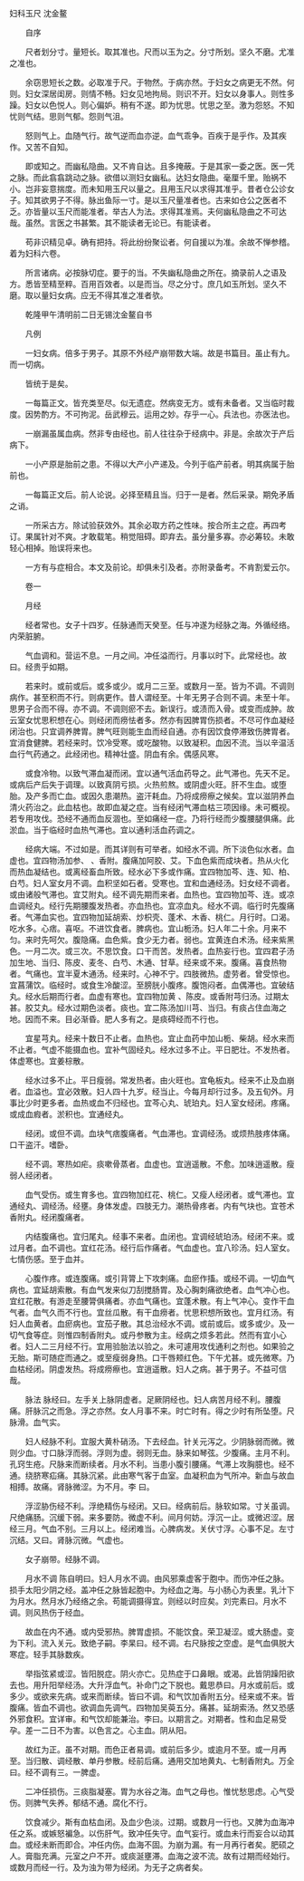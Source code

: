 <!-- { "loadSidebar": true } -->
妇科玉尺 沈金鳌

　　自序

　　尺者划分寸。量短长。取其准也。尺而以玉为之。分寸所划。坚久不磨。尤准之准也。

　　余窃思短长之数。必取准于尺。于物然。于病亦然。于妇女之病更无不然。何则。妇女深居闺房。则情不畅。妇女见地拘局。则识不开。妇女以身事人。则性多躁。妇女以色悦人。则心偏妒。稍有不遂。即为忧思。忧思之至。激为怨怒。不知忧则气结。思则气郁。怨则气沮。

　　怒则气上。血随气行。故气逆而血亦逆。血气乖争。百疾于是乎作。及其疾作。又苦不自知。

　　即或知之。而幽私隐曲。又不肯自达。且多掩蔽。于是其家一委之医。医一凭之脉。而此翕翕跳动之脉。欲借以测妇女幽私。达妇女隐曲。毫厘千里。贻祸不小。岂非妄意揣度。而未知用玉尺以量之。且用玉尺以求得其准乎。昔者仓公诊女子。知其欲男子不得。脉出鱼际一寸。是以玉尺量准者也。古来如仓公之医者不乏。亦皆量以玉尺而能准者。举古人为法。求得其准焉。夫何幽私隐曲之不可达哉。虽然。言医之书甚繁。其不能读者无论已。有能读者。

　　苟非识精见卓。确有把持。将此纷纷聚讼者。何自援以为准。余故不惮参稽。着为妇科六卷。

　　所言诸病。必按脉切症。要于的当。不失幽私隐曲之所在。摘录前人之语及方。悉皆至精至粹。百用百效者。以是而当。尽之分寸。庶几如玉所划。坚久不磨。取以量妇女病。应无不得其准之准者欤。

　　乾隆甲午清明前二日无锡沈金鳌自书

　　凡例

　　一妇女病。倍多于男子。其原不外经产崩带数大端。故是书篇目。虽止有九。而一切病。

　　皆统于是矣。

　　一每篇正文。皆充类至尽。似无遗症。然病变无方。或有未备者。又当临时裁度。因势酌方。不可拘泥。岳武穆云。运用之妙。存乎一心。兵法也。亦医法也。

　　一崩漏虽属血病。然非专由经也。前人往往杂于经病中。非是。余故次于产后病下。

　　一小产原是胎前之患。不得以大产小产递及。今列于临产前者。明其病属于胎前也。

　　一每篇正文后。前人论说。必择至精且当。归于一是者。然后采录。期免矛盾之诮。

　　一所采古方。除试验获效外。其余必取方药之性味。按合所主之症。再四考订。果属针对不爽。才敢载笔。稍觉阻碍。即弃去。虽分量多寡。亦必筹较。未敢轻心相掉。贻误将来也。

　　一方有与症相合。本文及前论。却俱未引及者。亦附录备考。不肯割爱云尔。

　　卷一

　　月经

　　经者常也。女子十四岁。任脉通而天癸至。任与冲遂为经脉之海。外循经络。内荣脏腑。

　　气血调和。营运不息。一月之间。冲任溢而行。月事以时下。此常经也。故曰。经贵乎如期。

　　若来时。或前或后。或多或少。或月二三至。或数月一至。皆为不调。不调则病作。甚至积而不行。则病更作。昔人谓经至。十年无男子合则不调。未至十年。思男子合而不得。亦不调。不调则瘀不去。新误行。或渍而入骨。或变而成肿。故云室女忧思积想在心。则经闭而痨怯者多。然亦有因脾胃伤损者。不尽可作血凝经闭治也。只宜调养脾胃。脾气旺则能生血而经自通。亦有因饮食停滞致伤脾胃者。宜消食健脾。若经来时。饮冷受寒。或吃酸物。以致凝积。血因不流。当以辛温活血行气药通之。此经闭也。精神壮盛。阴血有余。偶感风寒。

　　或食冷物。以致气滞血凝而闭。宜以通气活血药导之。此气滞也。先天不足。或病后产后失于调理。以致真阴亏损。火热煎熬。或阴虚火旺。肝不生血。或堕胎。及产多而亡血。或因久患潮热。盗汗耗血。乃将成痨瘵之候矣。宜以滋阴养血清火药治之。此血枯也。故即血凝之症。当有经闭气滞血枯三项因缘。未可概视。若专用攻伐。恐经不通而血反涸也。至如痛经一症。乃将行经而少腹腰腿俱痛。此淤血。当于临经时血热气滞也。宜以通利活血药调之。

　　经病大端。不过如是。而其详则有可举者。如经水不调。所下淡色似水者。血虚也。宜四物汤加参、 、香附。腹痛加阿胶、艾。下血色紫而成块者。热从火化而热血凝结也。或离经畜血所致。经水必下多或作痛。宜四物加芩、连、知、柏、白芍。妇人室女月不调。血积坚如石者。受寒也。宜和血通经汤。妇女经不调者。或由诸般气滞也。宜艾附丸。经不调先期而来者。血热也。宜四物加芩、连。或凉血调经丸。经行先期腰腹发热者。亦血热也。宜凉血丸。经水不调。临行时先腹痛者。气滞血实也。宜四物加延胡索、炒枳壳、蓬术、木香、桃仁。月行时。口渴。吃水多。心痞。喜呕。不进饮食者。脾病也。宜山栀汤。妇人年二十余。月来不匀。来时先呵欠。腹隐痛。血色紫。食少无力者。弱也。宜黄连白术汤。经来紫黑色。一月二次。或三次。不思饮食。口干而苦。发热者。血热妄行也。宜四君子汤加生地、当归、陈皮、麦冬、白芍、木通、甘草。经来或不来。腹痛。喜食热物者。气痛也。宜半夏木通汤。经来时。心神不宁。四肢微热。虚劳者。曾受惊也。宜菖蒲饮。临经时。或食生冷酸涩。至膀胱小腹疼。腹饱闷者。血偶滞也。宜破结丸。经水后期而行者。血虚有寒也。宜四物加黄 、陈皮。或香附芎归汤。过期太甚。胶艾丸。经水过期色淡者。痰也。宜二陈汤加川芎、当归。有痰占住血海之地。因而不来。目必渐昏。肥人多有之。是痰碍经而不行也。

　　宜星芎丸。经来十数日不止者。血热也。宜止血药中加山栀、柴胡。经水来而不止者。气虚不能摄血也。宜补气固经丸。经水过多不止。平日肥壮。不发热者。体虚寒也。宜姜棕散。

　　经水过多不止。平日瘦弱。常发热者。由火旺也。宜龟板丸。经来不止及血崩者。血溢也。宜必效散。妇人四十九岁。经当止。今每月却行过多。及五旬外。月事比少时更多者。血热或血不归经也。宜芩心丸、琥珀丸。妇人室女经闭。疼痛。或成血瘕者。淤积也。宜通经丸。

　　经闭。或但不调。血块气痞腹痛者。气血滞也。宜调经汤。或烦热肢疼体痛。口干盗汗。嗜卧。

　　经不调。寒热如疟。痰嗽骨蒸者。血虚也。宜逍遥散。不愈。加味逍遥散。瘦弱人经闭者。

　　血气受伤。或生育多也。宜四物加红花、桃仁。又瘦人经闭者。或气滞也。宜通经丸、调经汤。经壅。身体发虚。四肢无力。潮热骨疼者。内有气块也。宜苍术香附丸。经闭腹痛者。

　　内结腹痛也。宜归尾丸。经事不来者。血闭也。宜调经琥珀汤。经闭不来。或过月者。血不调也。宜红花汤。经行后作痛者。气血虚也。宜八珍汤。妇人室女。七情伤感。至于血并。

　　心腹作疼。或连腹痛。或引背膂上下攻刺痛。血瘀作搐。或经不调。一切血气病也。宜延胡索散。有血气发来似刀刮搅肠胃。及心胸刺痛欲绝者。血气冲心也。宜红花散。有游走至腰膂俱痛者。亦血气痛也。宜蓬术散。有上气冲心。变作干血气者。血气久而不行也。宜丝瓜散。有干血痨者。忧思积想所致也。宜月红汤。有妇人血黄者。血瘀病也。宜茄子散。其总治经水不调。或前或后。或多或少。及一切气食等症。则惟四制香附丸。或丹参散为主。经病之烦多若此。然而有宜小心者。妇人二三月经不行。宜用验胎法以验之。未可遽用攻伐通利之剂也。如果验之无胎。斯可随症而通之。或至瘦弱身热。口干唇颊红色。下午尤甚。或先微寒。乃血枯经闭。阴虚发热。将成痨瘵也。宜逍遥散。妇人之病。甚于男子。不益可信哉。

　　脉法 脉经曰。左手关上脉阴虚者。足厥阴经也。妇人病苦月经不利。腰腹痛。肝脉沉之而急。浮之亦然。女人月事不来。时亡时有。得之少时有所坠堕。尺脉滑。血气实。

　　妇人经脉不利。宜服大黄朴硝汤。下去经血。针关元泻之。少阴脉弱而微。微则少血。寸口脉浮而弱。浮则为虚。弱则无血。脉来如琴弦。少腹痛。主月不利。孔窍生疮。尺脉来而断续者。月水不利。当患小腹引腰痛。气滞上攻胸臆也。经不通。绕脐寒疝痛。其脉沉紧。此由寒气客于血室。血凝积血为气所冲。新血与故血相搏。故痛。肾脉微涩。为不月。李 曰。

　　浮涩胁伤经不利。浮绝精伤与经闭。又曰。经病前后。脉软如常。寸关虽调。尺绝痛肠。沉缓下弱。来多要防。微虚不利。间月何妨。浮沉一止。或微迟涩。居经三月。气血不别。三月以上。经闭难当。心脾病发。关伏寸浮。心事不足。左寸沉结。又曰。肾脉沉微。气虚也。

　　女子崩带。经脉不调。

　　月水不调 陈自明曰。妇人月水不调。由风邪乘虚客于胞中。而伤冲任之脉。损手太阳少阴之经。盖冲任之脉皆起胞中。为经血之海。与小肠心为表里。乳汁下为月水。然月水乃经络之余。苟能调摄得宜。则经以时应矣。刘完素曰。月水不调。则风热伤于经血。

　　故血在内不通。或内受邪热。脾胃虚损。不能饮食。荣卫凝涩。或大肠虚。变为下利。流入关元。致绝子嗣。李杲曰。经不调。右尺脉按之空虚。是气血俱脱大寒症。轻手其脉数疾。

　　举指弦紧或涩。皆阳脱症。阴火亦亡。见热症于口鼻眼。或渴。此皆阴躁阳欲去也。用升阳举经汤。大升浮血气。补命门之下脱也。戴思恭曰。月水或前后。或多少。或欲来先病。或来而断续。皆曰不调。和气饮加香附五分。经来或不来。皆腹痛。皆血不调也。欲调血先调气。四物加吴萸五分。痛甚。延胡索汤。然又恐感外邪食积。宜详审。和气饮却能兼治。李曰。以期言之。对期者。性和血足易受孕。差一二日不为害。以色言之。心主血。阴从阳。

　　故红为正。虽不对期。而色正者易调。或前后多少。或逾月不至。或一月再至。当归散、调经散、单丹参散。经前后痛。通用交加地黄丸、七制香附丸。万全曰。经不调有三。一脾虚。

　　二冲任损伤。三痰脂凝塞。胃为水谷之海。血气之母也。惟忧愁思虑。心气受伤。则脾气失养。郁结不通。腐化不行。

　　饮食减少。斯有血枯血闭。及血少色淡。过期。或数月一行也。又脾为血海冲任之系。或嫉怒褊急。以伤肝气。致冲任失守。血气妄行。或血未行而妄合以动其血。或经未断而即合。冲任内伤。血海不固。为崩为漏。有一月再行者矣。肥硕之人。膏脂充满。元室之户不开。或痰涎壅滞。血海之波不流。故有过期而经始行。或数月而经一行。及为浊为带为经闭。为无子之病者矣。


